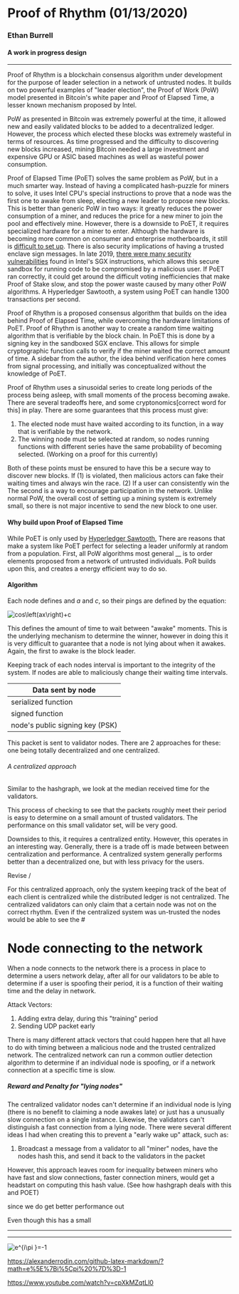 # Proof of Rhythm (01/13/2020)
### Ethan Burrell
#### A work in progress design

------

Proof of Rhythm is a blockchain consensus algorithm under development for the
purpose of leader selection in a network of untrusted nodes. It builds on two
powerful examples of "leader election", the Proof of Work (PoW) model presented in Bitcoin's
white paper and Proof of Elapsed Time, a lesser known mechanism proposed by Intel.

PoW as presented in Bitcoin was extremely powerful at the time, it allowed new and easily
validated blocks to be added to a decentralized ledger. However, the process which elected these
blocks was extremely wasteful in terms of resources. As time progressed and the difficulty to discovering
new blocks increased, mining Bitcoin needed a large investment and expensive GPU or ASIC based
machines as well as wasteful power consumption.

Proof of Elapsed Time (PoET) solves the same problem as PoW, but
in a much smarter way. Instead of having a complicated hash-puzzle for miners to solve,
it uses Intel CPU's special instructions to prove that a node was the first one to awake
from sleep, electing a new leader to propose new blocks. This is better than generic PoW
in two ways: it greatly reduces the power consumption of a miner, and reduces the price
for a new miner to join the pool and effectively mine. However, there is a downside to
PoET, it requires specialized hardware for a miner to enter. Although the hardware is becoming
more common on consumer and enterprise motherboards, it still is [difficult to set up](https://software.intel.com/en-us/forums/intel-software-guard-extensions-intel-sgx/topic/671285). There is also security implications
of having a trusted enclave sign messages. In late 2019, [there were many security vulnerabilities](https://www.zdnet.com/article/manual-code-review-finds-35-vulnerabilities-in-8-enclave-sdks/)
found in Intel's SGX instructions, which allows this secure sandbox for running code to be
compromised by a malicious user. If PoET ran correctly, it could get around the difficult
voting inefficiencies that make Proof of Stake slow, and stop the power waste caused by
many other PoW algorithms. A Hyperledger Sawtooth, a system using PoET can handle 1300
transactions per second.


Proof of Rhythm is a proposed consensus algorithm that builds on the idea behind
Proof of Elapsed Time, while overcoming the hardware limitations of PoET. Proof of Rhythm
is another way to create a random time waiting algorithm that is verifiable by the block chain.
In PoET this is done by a signing key in the sandboxed SGX enclave. This allows for simple
cryptographic function calls to verify if the miner waited the correct amount of time.
A sidebar from the author, the idea behind verification here comes from signal processing, and initially
was conceptualized without the knowledge of PoET.

Proof of Rhythm uses a sinusoidal series to create long periods of the process being asleep,
with small moments of the process becoming awake. There are several tradeoffs here, and some
cryptonomics[correct word for this] in play. There are some guarantees that this process must give:
1. The elected node must have waited according to its function, in a way that is verifiable
by the network.
2. The winning node must be selected at random, so nodes running functions with different
series have the same probability of becoming selected. (Working on a proof for this currently)

Both of these points must be ensured to have this be a secure way to discover new blocks.
If (1) is violated, then malicious actors can fake their waiting times and always win the race.
(2) If a user can consistently win the
The second is a way to encourage participation in the network. Unlike normal PoW, the overall cost
of setting up a mining system is extremely small, so there is not major incentive to send the new block to
one user.

#### Why build upon Proof of Elapsed Time

While PoET is only used by [Hyperledger Sawtooth](https://sawtooth.hyperledger.org/), There are reasons
that make a system like PoET perfect for selecting a leader uniformly at random from a population.
First, all PoW algorithms most general __ is to order elements proposed from a network of
untrusted individuals. PoR builds upon this, and creates a energy efficient way to do so.


#### Algorithm

Each node defines and *a* and *c*, so their pings are defined by the equation:

![cos\left(ax\right)+c](https://render.githubusercontent.com/render/math?math=cos%5Cleft(ax%5Cright)%2Bc)

This defines the amount of time to wait between "awake" moments. This is the underlying mechanism
to determine the winner, however in doing this it is very difficult to guarantee that a node is not
lying about when it awakes. Again, the first to awake is the block leader.

Keeping track of each nodes interval is important to the integrity of the system. If
nodes are able to maliciously change their waiting time intervals.

| Data sent by node |
| ------------- |
| serialized function  |
| signed function      |
| node's public signing key (PSK) |

This packet is sent to validator nodes. There are 2 approaches for these: one being totally
decentralized and one centralized.

###### A centralized approach

Similar to the hashgraph, we look at the median received time for the validators.

This process of checking to see that the packets roughly meet their period is easy to
determine on a small amount of trusted validators. The performance on this small validator
set, will be very good.

Downsides to this, it requires a centralized entity. However, this operates in an interesting way.
Generally, there is a trade off is made between between centralization and performance. A
centralized system generally performs better than a decentralized one, but with less privacy
for the users.


Revise \/

For this centralized approach, only the system keeping track of the beat of each client is
centralized while the distributed ledger is not centralized. The centralized validators can
only claim that a certain node was not on the correct rhythm. Even if the centralized system
was un-trusted the nodes would be able to see the #

# Node connecting to the network

When a node connects to the network there is a process in place to determine a users
network delay, after all for our validators to be able to determine if a user is spoofing
their period, it is a function of their waiting time and the delay in network.

Attack Vectors:

1. Adding extra delay, during this "training" period
2. Sending UDP packet early


There is many different attack vectors that could happen here that all have to
do with timing between a malicious node and the trusted centralized network. The
centralized network can run a common outlier detection algorithm to determine if an
individual node is spoofing, or if a network connection at a specific time is slow.

##### Reward and Penalty for "lying nodes"

The centralized validator nodes can't determine if an individual node is lying
(there is no benefit to claiming a node awakes late) or just has a unusually slow
connection on a single instance. Likewise, the validators can't distinguish a fast connection
from a lying node. There were several different ideas I had when creating this to
prevent a "early wake up" attack, such as:
1. Broadcast a message from a validator to all "miner" nodes, have the nodes hash this,
and send it back to the validators in the packet

However, this approach leaves room for inequality between miners who have fast and
slow connections, faster connection miners, would get a headstart on computing this
hash value. (See how hashgraph deals with this and POET)






since we do get better performance out

Even though this has a small




------

------

![e^{i\pi }=-1](https://render.githubusercontent.com/render/math?math=e%5E%7Bi%5Cpi%20%7D%3D-1)

https://alexanderrodin.com/github-latex-markdown/?math=e%5E%7Bi%5Cpi%20%7D%3D-1

https://www.youtube.com/watch?v=cpXkMZqtLl0
